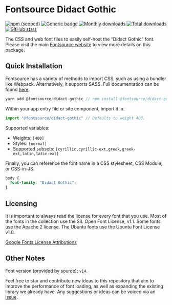 # Fontsource Didact Gothic

[![npm (scoped)](https://img.shields.io/npm/v/@fontsource/didact-gothic?color=brightgreen)](https://www.npmjs.com/package/@fontsource/didact-gothic) [![Generic badge](https://img.shields.io/badge/fontsource-passing-brightgreen)](https://github.com/fontsource/fontsource) [![Monthly downloads](https://badgen.net/npm/dm/@fontsource/didact-gothic)](https://github.com/fontsource/fontsource) [![Total downloads](https://badgen.net/npm/dt/@fontsource/didact-gothic)](https://github.com/fontsource/fontsource) [![GitHub stars](https://img.shields.io/github/stars/fontsource/fontsource.svg?style=social&label=Star)](https://github.com/fontsource/fontsource/stargazers)

The CSS and web font files to easily self-host the “Didact Gothic” font. Please visit the main [Fontsource website](https://fontsource.org/fonts/didact-gothic) to view more details on this package.

## Quick Installation

Fontsource has a variety of methods to import CSS, such as using a bundler like Webpack. Alternatively, it supports SASS. Full documentation can be found [here](https://fontsource.org/docs/introduction).

```javascript
yarn add @fontsource/didact-gothic // npm install @fontsource/didact-gothic
```

Within your app entry file or site component, import it in.

```javascript
import "@fontsource/didact-gothic" // Defaults to weight 400.
```

Supported variables:

- Weights: `[400]`
- Styles: `[normal]`
- Supported subsets: `[cyrillic,cyrillic-ext,greek,greek-ext,latin,latin-ext]`

Finally, you can reference the font name in a CSS stylesheet, CSS Module, or CSS-in-JS.

```css
body {
  font-family: "Didact Gothic";
}
```

## Licensing

It is important to always read the license for every font that you use.
Most of the fonts in the collection use the SIL Open Font License, v1.1. Some fonts use the Apache 2 license. The Ubuntu fonts use the Ubuntu Font License v1.0.

[Google Fonts License Attributions](https://fonts.google.com/attribution)

## Other Notes

Font version (provided by source): `v14`.

Feel free to star and contribute new ideas to this repository that aim to improve the performance of font loading, as well as expanding the existing library we already have. Any suggestions or ideas can be voiced via an [issue](https://github.com/fontsource/fontsource/issues).
